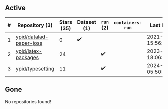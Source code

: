 ## Active
| # | Repository (3) | Stars (35) | Dataset (1) | `run` (2) | `containers-run` | Last Modified |
| --- | --- | --- | --- | --- | --- | --- |
| 1 | [ypid/datalad-paper-joss](https://github.com/ypid/datalad-paper-joss) | 0 | :heavy_check_mark: |  |  | 2021-04-10 15:56:15+00:00 |
| 2 | [ypid/latex-packages](https://github.com/ypid/latex-packages) | 24 |  | :heavy_check_mark: |  | 2023-10-01 18:06:51+00:00 |
| 3 | [ypid/typesetting](https://github.com/ypid/typesetting) | 11 |  | :heavy_check_mark: |  | 2024-06-02 05:50:25+00:00 |

## Gone
No repositories found!
